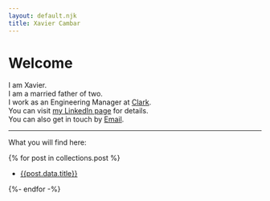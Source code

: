 ```yaml
---
layout: default.njk
title: Xavier Cambar
---
```



# Welcome

I am Xavier.<br>
I am a married father of two.<br> I work as an Engineering Manager at [Clark](clark.de).
<br>
You can visit [my LinkedIn page](https://linkedin.com/in/xavier.cambar) for details.
<br>
You can also get in touch by [Email](mailto:xavier@two15.co).

<hr/>

What you will find here:

{% for post in collections.post %}
* [{{post.data.title}}]({{post.url}})

{%- endfor -%}
